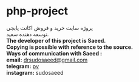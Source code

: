 # php-project
پروژه سایت خرید و فروش اکانت پابجی <br>
توسعه دهنده سعید.<br>
**The developer of this project is Saeed.**<br>
**Copying is possible with reference to the source.**<br>
**Ways of communication with Saeed :**<br>
**email:** drsudosaeed@gmail.com<br>
**telegram:** <a href='https://t.me/iioove'>pv</a><br>
**instagram:** sudosaeed
